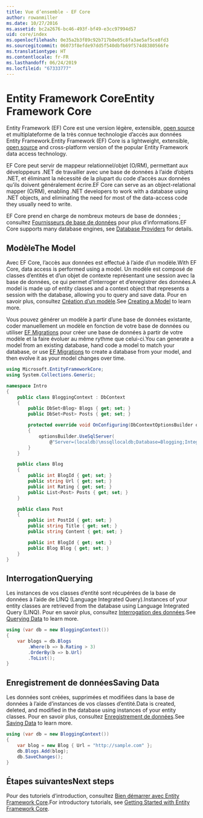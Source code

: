 ```yaml
---
title: Vue d’ensemble - EF Core
author: rowanmiller
ms.date: 10/27/2016
ms.assetid: bc2a2676-bc46-493f-bf49-e3cc97994d57
uid: core/index
ms.openlocfilehash: 0e35a2b3f89c92b717b8e05c8fa3ae5af5ce8fd3
ms.sourcegitcommit: 06073f8efde97dd5f540dbfb69f574d8380566fe
ms.translationtype: HT
ms.contentlocale: fr-FR
ms.lasthandoff: 06/24/2019
ms.locfileid: "67333777"
---
```

# <a name="entity-framework-core"></a><span data-ttu-id="e13a5-102">Entity Framework Core</span><span class="sxs-lookup"><span data-stu-id="e13a5-102">Entity Framework Core</span></span>

<span data-ttu-id="e13a5-103">Entity Framework (EF) Core est une version légère, extensible, [open source](https://github.com/aspnet/EntityFrameworkCore) et multiplateforme de la très connue technologie d’accès aux données Entity Framework.</span><span class="sxs-lookup"><span data-stu-id="e13a5-103">Entity Framework (EF) Core is a lightweight, extensible, [open source](https://github.com/aspnet/EntityFrameworkCore) and cross-platform version of the popular Entity Framework data access technology.</span></span>

<span data-ttu-id="e13a5-104">EF Core peut servir de mappeur relationnel/objet (O/RM), permettant aux développeurs .NET de travailler avec une base de données à l’aide d’objets .NET, et éliminant la nécessité de la plupart du code d’accès aux données qu’ils doivent généralement écrire.</span><span class="sxs-lookup"><span data-stu-id="e13a5-104">EF Core can serve as an object-relational mapper (O/RM), enabling .NET developers to work with a database using .NET objects, and eliminating the need for most of the data-access code they usually need to write.</span></span>

<span data-ttu-id="e13a5-105">EF Core prend en charge de nombreux moteurs de base de données ; consultez [Fournisseurs de base de données](providers/index.md) pour plus d’informations.</span><span class="sxs-lookup"><span data-stu-id="e13a5-105">EF Core supports many database engines, see [Database Providers](providers/index.md) for details.</span></span>

## <a name="the-model"></a><span data-ttu-id="e13a5-106">Modèle</span><span class="sxs-lookup"><span data-stu-id="e13a5-106">The Model</span></span>

<span data-ttu-id="e13a5-107">Avec EF Core, l’accès aux données est effectué à l’aide d’un modèle.</span><span class="sxs-lookup"><span data-stu-id="e13a5-107">With EF Core, data access is performed using a model.</span></span> <span data-ttu-id="e13a5-108">Un modèle est composé de classes d’entités et d’un objet de contexte représentant une session avec la base de données, ce qui permet d’interroger et d’enregistrer des données.</span><span class="sxs-lookup"><span data-stu-id="e13a5-108">A model is made up of entity classes and a context object that represents a session with the database, allowing you to query and save data.</span></span> <span data-ttu-id="e13a5-109">Pour en savoir plus, consultez [Création d’un modèle](modeling/index.md).</span><span class="sxs-lookup"><span data-stu-id="e13a5-109">See [Creating a Model](modeling/index.md) to learn more.</span></span>

<span data-ttu-id="e13a5-110">Vous pouvez générer un modèle à partir d’une base de données existante, coder manuellement un modèle en fonction de votre base de données ou utiliser [EF Migrations](managing-schemas/migrations/index.md) pour créer une base de données à partir de votre modèle et la faire évoluer au même rythme que celui-ci.</span><span class="sxs-lookup"><span data-stu-id="e13a5-110">You can generate a model from an existing database, hand code a model to match your database, or use [EF Migrations](managing-schemas/migrations/index.md) to create a database from your model, and then evolve it as your model changes over time.</span></span>

``` csharp
using Microsoft.EntityFrameworkCore;
using System.Collections.Generic;

namespace Intro
{
    public class BloggingContext : DbContext
    {
        public DbSet<Blog> Blogs { get; set; }
        public DbSet<Post> Posts { get; set; }

        protected override void OnConfiguring(DbContextOptionsBuilder optionsBuilder)
        {
            optionsBuilder.UseSqlServer(
                @"Server=(localdb)\mssqllocaldb;Database=Blogging;Integrated Security=True");
        }
    }

    public class Blog
    {
        public int BlogId { get; set; }
        public string Url { get; set; }
        public int Rating { get; set; }
        public List<Post> Posts { get; set; }
    }

    public class Post
    {
        public int PostId { get; set; }
        public string Title { get; set; }
        public string Content { get; set; }

        public int BlogId { get; set; }
        public Blog Blog { get; set; }
    }
}
```

## <a name="querying"></a><span data-ttu-id="e13a5-111">Interrogation</span><span class="sxs-lookup"><span data-stu-id="e13a5-111">Querying</span></span>

<span data-ttu-id="e13a5-112">Les instances de vos classes d’entité sont récupérées de la base de données à l’aide de LINQ (Language Integrated Query).</span><span class="sxs-lookup"><span data-stu-id="e13a5-112">Instances of your entity classes are retrieved from the database using Language Integrated Query (LINQ).</span></span> <span data-ttu-id="e13a5-113">Pour en savoir plus, consultez [Interrogation des données](querying/index.md).</span><span class="sxs-lookup"><span data-stu-id="e13a5-113">See [Querying Data](querying/index.md) to learn more.</span></span>

``` csharp
using (var db = new BloggingContext())
{
    var blogs = db.Blogs
        .Where(b => b.Rating > 3)
        .OrderBy(b => b.Url)
        .ToList();
}
```

## <a name="saving-data"></a><span data-ttu-id="e13a5-114">Enregistrement de données</span><span class="sxs-lookup"><span data-stu-id="e13a5-114">Saving Data</span></span>

<span data-ttu-id="e13a5-115">Les données sont créées, supprimées et modifiées dans la base de données à l’aide d’instances de vos classes d’entité.</span><span class="sxs-lookup"><span data-stu-id="e13a5-115">Data is created, deleted, and modified in the database using instances of your entity classes.</span></span> <span data-ttu-id="e13a5-116">Pour en savoir plus, consultez [Enregistrement de données](saving/index.md).</span><span class="sxs-lookup"><span data-stu-id="e13a5-116">See [Saving Data](saving/index.md) to learn more.</span></span>

``` csharp
using (var db = new BloggingContext())
{
    var blog = new Blog { Url = "http://sample.com" };
    db.Blogs.Add(blog);
    db.SaveChanges();
}
```

## <a name="next-steps"></a><span data-ttu-id="e13a5-117">Étapes suivantes</span><span class="sxs-lookup"><span data-stu-id="e13a5-117">Next steps</span></span>

<span data-ttu-id="e13a5-118">Pour des tutoriels d’introduction, consultez [Bien démarrer avec Entity Framework Core](get-started/index.md).</span><span class="sxs-lookup"><span data-stu-id="e13a5-118">For introductory tutorials, see [Getting Started with Entity Framework Core](get-started/index.md).</span></span>

